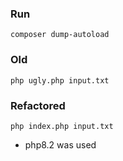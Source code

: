 
### Run
`composer dump-autoload`

### Old
`php ugly.php input.txt`

### Refactored
`php index.php input.txt`

- php8.2 was used